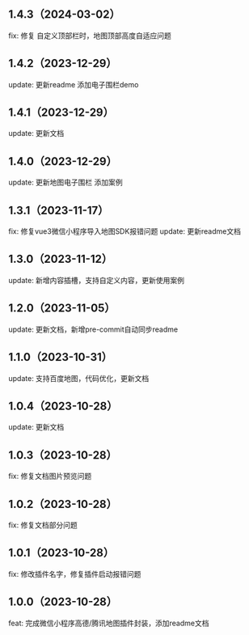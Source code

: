 ## 1.4.3（2024-03-02）
fix: 修复 自定义顶部栏时，地图顶部高度自适应问题
## 1.4.2（2023-12-29）
update: 更新readme  添加电子围栏demo
## 1.4.1（2023-12-29）
update: 更新文档
## 1.4.0（2023-12-29）
update: 更新地图电子围栏 添加案例
## 1.3.1（2023-11-17）
fix: 修复vue3微信小程序导入地图SDK报错问题
update: 更新readme文档
## 1.3.0（2023-11-12）
update: 新增内容插槽，支持自定义内容，更新使用案例
## 1.2.0（2023-11-05）
update: 更新文档，新增pre-commit自动同步readme
## 1.1.0（2023-10-31）
update: 支持百度地图，代码优化，更新文档
## 1.0.4（2023-10-28）
update: 更新文档
## 1.0.3（2023-10-28）
fix: 修复文档图片预览问题
## 1.0.2（2023-10-28）
fix: 修复文档部分问题
## 1.0.1（2023-10-28）
fix: 修改插件名字，修复插件启动报错问题
## 1.0.0（2023-10-28）
feat: 完成微信小程序高德/腾讯地图插件封装，添加readme文档

